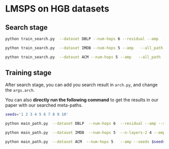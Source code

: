 # LMSPS on HGB datasets



## Search stage

```bash
python train_search.py  --dataset DBLP --num-hops 6 --residual --amp  --all_path 

python train_search.py  --dataset IMDB --num-hops 5 --amp   --all_path 

python train_search.py  --dataset ACM --num-hops 5 --amp   --all_path
```



## Training stage

After search stage, you can add you search result in `arch.py`, and change the `args.arch`.

You can also **directly run the following command** to get the results in our paper with our searched meta-paths.

```bash
seeds='1 2 3 4 5 6 7 8 9 10'

python main_path.py  --dataset DBLP  --num-hops 6  --residual --amp --seeds $seeds --arch dblp 

python main_path.py  --dataset IMDB  --num-hops 5  --n-layers-2 4 --amp --seeds $seeds  --arch imdb   

python main_path.py  --dataset ACM  --num-hops 5   --amp --seeds $seeds --arch acm  --dropout 0.55

```